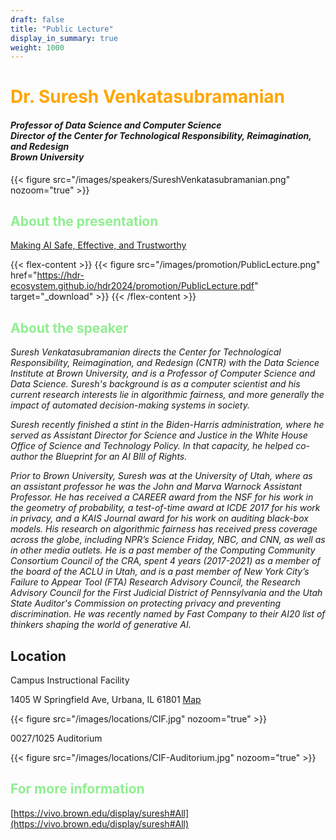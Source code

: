 ```yaml
---
draft: false
title: "Public Lecture"
display_in_summary: true
weight: 1000
---
```


# <span style="color:Orange">Dr. Suresh Venkatasubramanian</span>

<h4>
<i>Professor of Data Science and Computer Science<br>Director of the Center for Technological Responsibility, Reimagination, and Redesign<br>Brown University</i><br>
</h4>

{{< figure src="/images/speakers/SureshVenkatasubramanian.png" nozoom="true" >}}

## <span style="color:LightGreen">About the presentation</span>

[Making AI Safe, Effective, and Trustworthy](https://indico.cern.ch/event/1364455/contributions/6068974)

{{< flex-content >}}
{{< figure src="/images/promotion/PublicLecture.png" href="https://hdr-ecosystem.github.io/hdr2024/promotion/PublicLecture.pdf" target="_download" >}}
{{< /flex-content >}}

## <span style="color:LightGreen">About the speaker</span>

<p><i>
Suresh Venkatasubramanian directs the Center for Technological Responsibility, Reimagination, and Redesign (CNTR) with the Data Science Institute at Brown University, and is a Professor of Computer Science and Data Science. Suresh's background is as a computer scientist and his current research interests lie in algorithmic fairness, and more generally the impact of automated decision-making systems in society.

Suresh recently finished a stint in the Biden-Harris administration, where he served as Assistant Director for Science and Justice in the White House Office of Science and Technology Policy. In that capacity, he helped co-author the Blueprint for an AI BIll of Rights.

Prior to Brown University, Suresh was at the University of Utah, where as an assistant professor he was the John and Marva Warnock Assistant Professor. He has received a CAREER award from the NSF for his work in the geometry of probability, a test-of-time award at ICDE 2017 for his work in privacy, and a KAIS Journal award for his work on auditing black-box models. His research on algorithmic fairness has received press coverage across the globe, including NPR’s Science Friday, NBC, and CNN, as well as in other media outlets. He is a past member of the Computing Community Consortium Council of the CRA, spent 4 years (2017-2021) as a member of the board of the ACLU in Utah, and is a past member of New York City’s Failure to Appear Tool (FTA) Research Advisory Council, the Research Advisory Council for the First Judicial District of Pennsylvania and the Utah State Auditor's Commission on protecting privacy and preventing discrimination. He was recently named by Fast Company to their AI20 list of thinkers shaping the world of generative AI.
</p></i>

## Location

Campus Instructional Facility

1405 W Springfield Ave, Urbana, IL 61801
[Map](https://maps.app.goo.gl/HjpRby2UG3r3xgFz7)

{{< figure src="/images/locations/CIF.jpg" nozoom="true" >}}

0027/1025 Auditorium

{{< figure src="/images/locations/CIF-Auditorium.jpg" nozoom="true" >}}

## <span style="color:LightGreen">For more information</span>

[https://vivo.brown.edu/display/suresh#All](https://vivo.brown.edu/display/suresh#All)
